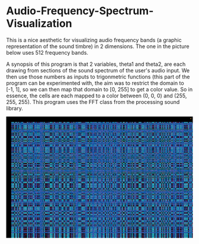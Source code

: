 # Audio-Frequency-Spectrum-Visualization
This is a nice aesthetic for visualizing audio frequency bands (a graphic representation of the sound timbre) in 2 dimensions. The one in the picture below uses 512 frequency bands. 

A synopsis of this program is that 2 variables, theta1 and theta2, are each drawing from sections of the sound spectrum of the user's audio input. We then use those numbers as inputs to trigonmetric functions (this part of the program can be experimented with, the aim was to restrict the domain to [-1, 1], so we can then map that domain to [0, 255] to get a color value. So in essence, the cells are each mapped to a color between (0, 0, 0) and (255, 255, 255). This program uses the FFT class from the processing sound library.


![main](/Screenshots/spectrum2.png)
